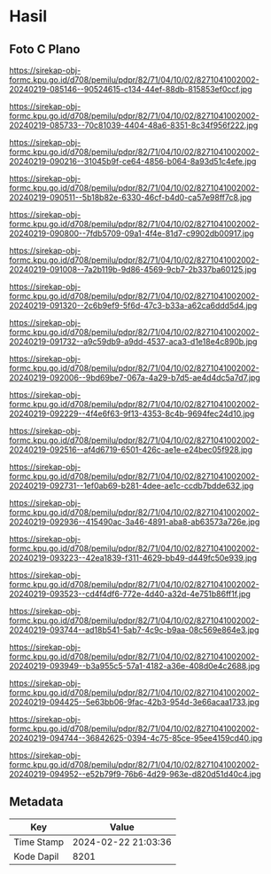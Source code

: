 # Hasil

## Foto C Plano

https://sirekap-obj-formc.kpu.go.id/d708/pemilu/pdpr/82/71/04/10/02/8271041002002-20240219-085146--90524615-c134-44ef-88db-815853ef0ccf.jpg

https://sirekap-obj-formc.kpu.go.id/d708/pemilu/pdpr/82/71/04/10/02/8271041002002-20240219-085733--70c81039-4404-48a6-8351-8c34f956f222.jpg

https://sirekap-obj-formc.kpu.go.id/d708/pemilu/pdpr/82/71/04/10/02/8271041002002-20240219-090216--31045b9f-ce64-4856-b064-8a93d51c4efe.jpg

https://sirekap-obj-formc.kpu.go.id/d708/pemilu/pdpr/82/71/04/10/02/8271041002002-20240219-090511--5b18b82e-6330-46cf-b4d0-ca57e98ff7c8.jpg

https://sirekap-obj-formc.kpu.go.id/d708/pemilu/pdpr/82/71/04/10/02/8271041002002-20240219-090800--7fdb5709-09a1-4f4e-81d7-c9902db00917.jpg

https://sirekap-obj-formc.kpu.go.id/d708/pemilu/pdpr/82/71/04/10/02/8271041002002-20240219-091008--7a2b119b-9d86-4569-9cb7-2b337ba60125.jpg

https://sirekap-obj-formc.kpu.go.id/d708/pemilu/pdpr/82/71/04/10/02/8271041002002-20240219-091320--2c6b9ef9-5f6d-47c3-b33a-a62ca6ddd5d4.jpg

https://sirekap-obj-formc.kpu.go.id/d708/pemilu/pdpr/82/71/04/10/02/8271041002002-20240219-091732--a9c59db9-a9dd-4537-aca3-d1e18e4c890b.jpg

https://sirekap-obj-formc.kpu.go.id/d708/pemilu/pdpr/82/71/04/10/02/8271041002002-20240219-092006--9bd69be7-067a-4a29-b7d5-ae4d4dc5a7d7.jpg

https://sirekap-obj-formc.kpu.go.id/d708/pemilu/pdpr/82/71/04/10/02/8271041002002-20240219-092229--4f4e6f63-9f13-4353-8c4b-9694fec24d10.jpg

https://sirekap-obj-formc.kpu.go.id/d708/pemilu/pdpr/82/71/04/10/02/8271041002002-20240219-092516--af4d6719-6501-426c-ae1e-e24bec05f928.jpg

https://sirekap-obj-formc.kpu.go.id/d708/pemilu/pdpr/82/71/04/10/02/8271041002002-20240219-092731--1ef0ab69-b281-4dee-ae1c-ccdb7bdde632.jpg

https://sirekap-obj-formc.kpu.go.id/d708/pemilu/pdpr/82/71/04/10/02/8271041002002-20240219-092936--415490ac-3a46-4891-aba8-ab63573a726e.jpg

https://sirekap-obj-formc.kpu.go.id/d708/pemilu/pdpr/82/71/04/10/02/8271041002002-20240219-093223--42ea1839-f311-4629-bb49-d449fc50e939.jpg

https://sirekap-obj-formc.kpu.go.id/d708/pemilu/pdpr/82/71/04/10/02/8271041002002-20240219-093523--cd4f4df6-772e-4d40-a32d-4e751b86ff1f.jpg

https://sirekap-obj-formc.kpu.go.id/d708/pemilu/pdpr/82/71/04/10/02/8271041002002-20240219-093744--ad18b541-5ab7-4c9c-b9aa-08c569e864e3.jpg

https://sirekap-obj-formc.kpu.go.id/d708/pemilu/pdpr/82/71/04/10/02/8271041002002-20240219-093949--b3a955c5-57a1-4182-a36e-408d0e4c2688.jpg

https://sirekap-obj-formc.kpu.go.id/d708/pemilu/pdpr/82/71/04/10/02/8271041002002-20240219-094425--5e63bb06-9fac-42b3-954d-3e66acaa1733.jpg

https://sirekap-obj-formc.kpu.go.id/d708/pemilu/pdpr/82/71/04/10/02/8271041002002-20240219-094744--36842625-0394-4c75-85ce-95ee4159cd40.jpg

https://sirekap-obj-formc.kpu.go.id/d708/pemilu/pdpr/82/71/04/10/02/8271041002002-20240219-094952--e52b79f9-76b6-4d29-963e-d820d51d40c4.jpg


## Metadata

| Key        | Value               |
| ---------- | ------------------- |
| Time Stamp | 2024-02-22 21:03:36 |
| Kode Dapil | 8201                |



